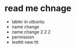 # read me chnage


- labler in utbuntu
- name change
- name change 2 2 2
- permission
- testttt
new
ttt
